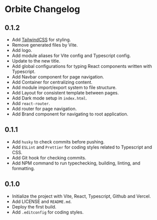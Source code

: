# Orbite Changelog

## 0.1.2

- Add [TailwindCSS](https://tailwindcss.com) for styling.
- Remove generated files by Vite.
- Add logo.
- Add module aliases for Vite config and Typescript config.
- Update to the new title.
- Add global configurations for typing React components written with Typescript.
- Add Navbar component for page navigation.
- Add Container for centralizing content.
- Add module import/export system to file structure.
- Add Layout for consistent template between pages.
- Add Dark mode setup in `index.html`.
- Add `react-router`.
- Add router for page navigation.
- Add Brand component for navigating to root application.

## 0.1.1

- Add `husky` to check commits before pushing.
- Add `ESLint` and `Prettier` for coding styles related to Typescript and CSS.
- Add Git hook for checking commits.
- Add NPM command to run typechecking, building, linting, and formatting.

## 0.1.0

- Initialize the project with Vite, React, Typescript, Github and Vercel.
- Add LICENSE and `README.md`.
- Deploy the first build.
- Add `.editconfig` for coding styles.
